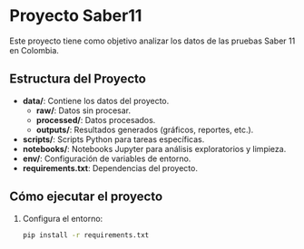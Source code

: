 # Proyecto Saber11

Este proyecto tiene como objetivo analizar los datos de las pruebas Saber 11 en Colombia.

## Estructura del Proyecto

- **data/**: Contiene los datos del proyecto.
  - **raw/**: Datos sin procesar.
  - **processed/**: Datos procesados.
  - **outputs/**: Resultados generados (gráficos, reportes, etc.).
- **scripts/**: Scripts Python para tareas específicas.
- **notebooks/**: Notebooks Jupyter para análisis exploratorios y limpieza.
- **env/**: Configuración de variables de entorno.
- **requirements.txt**: Dependencias del proyecto.

## Cómo ejecutar el proyecto

1. Configura el entorno:
   ```bash
   pip install -r requirements.txt
